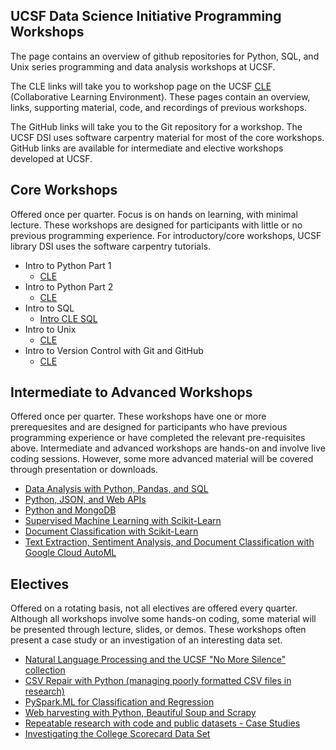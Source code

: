 ## UCSF Data Science Initiative Programming Workshops

The page contains an overview of github repositories for Python, SQL, and Unix series programming and data analysis workshops at UCSF. 

The CLE links will take you to workshop page on the UCSF [CLE](http://courses.ucsf.edu) (Collaborative Learning Environment). These pages contain an overview, links, supporting material, code, and recordings of previous workshops.

The GitHub links will take you to the Git repository for a workshop. The UCSF DSI uses software carpentry material for most of the core workshops. GitHub links are available for intermediate and elective workshops developed at UCSF. 

## Core Workshops

Offered once per quarter. Focus is on hands on learning, with minimal lecture. These workshops are designed for participants with little or no previous programming experience. For introductory/core workshops, UCSF library DSI uses the software carpentry tutorials. 

- Intro to Python Part 1
  - [CLE](https://courses.ucsf.edu/course/view.php?id=5281)
- Intro to Python Part 2
  - [CLE](https://courses.ucsf.edu/course/view.php?id=5296)
- Intro to SQL
  - [Intro CLE SQL](https://courses.ucsf.edu/course/view.php?id=4401)
- Intro to Unix
  - [CLE](https://courses.ucsf.edu/course/view.php?id=5327)
- Intro to Version Control with Git and GitHub
  - [CLE](https://courses.ucsf.edu/course/view.php?id=5208)

## Intermediate to Advanced Workshops

Offered once per quarter. These workshops have one or more prerequesites and are designed for participants who have previous programming experience or have completed the relevant pre-requisites above. Intermediate and advanced workshops are hands-on and involve live coding sessions. However, some more advanced material will be covered through presentation or downloads. 

- [Data Analysis with Python, Pandas, and SQL](https://github.com/geoffswc/Python-SQL-Workshop)
- [Python, JSON, and Web APIs](https://github.com/geoffswc/Python-JSON-Workshop)
- [Python and MongoDB](https://github.com/geoffswc/MongoDB-Python-Workshop)
- [Supervised Machine Learning with Scikit-Learn](https://github.com/geoffswc/Covid-Test-Predictions)
- [Document Classification with Scikit-Learn](https://github.com/geoffswc/Scikit-Learn-Workshop)
- [Text Extraction, Sentiment Analysis, and Document Classification with Google Cloud AutoML](https://github.com/geoffswc/GCP-Machine-Learning-API-Workshop)

## Electives

Offered on a rotating basis, not all electives are offered every quarter. Although all workshops involve some hands-on coding, some material will be presented through lecture, slides, or demos. These workshops often present a case study or an investigation of an interesting data set. 

- [Natural Language Processing and the UCSF "No More Silence" collection](https://github.com/geoffswc/NLP-NoMoreSilence-Workshop)
- [CSV Repair with Python (managing poorly formatted CSV files in research)](https://github.com/geoffswc/CSV-Repair)
- [PySpark.ML for Classification and Regression](https://github.com/geoffswc/PySparkMLRegression)
- [Web harvesting with Python, Beautiful Soup and Scrapy](https://github.com/geoffswc/NCSL-Coronavirus-Data)
- [Repeatable research with code and public datasets - Case Studies](https://github.com/geoffswc/Code_Handoff_Workshop)
- [Investigating the College Scorecard Data Set](https://github.com/geoffswc/Data-Science-Related-Degrees)




